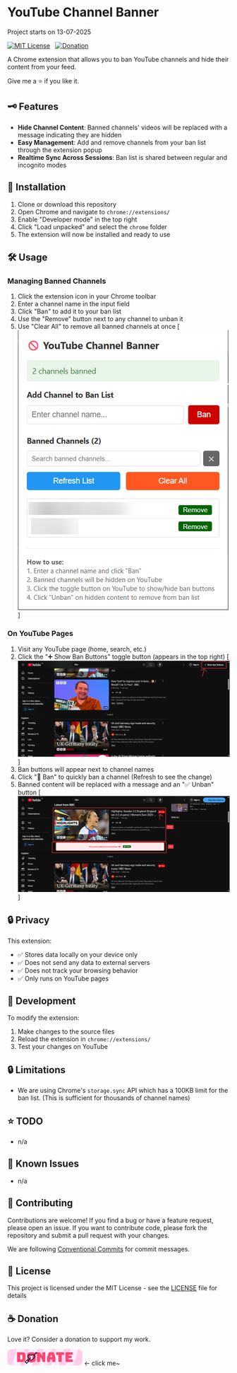 # YouTube Channel Banner

Project starts on 13-07-2025

[![MIT License](https://img.shields.io/badge/License-MIT-green.svg)](LICENSE)&nbsp;&nbsp;&nbsp;[![Donation](https://img.shields.io/static/v1?label=Donation&message=❤️&style=social)](https://github.com/soranoo/Donation)

A Chrome extension that allows you to ban YouTube channels and hide their content from your feed.

Give me a ⭐ if you like it.

## 🗝️ Features

- **Hide Channel Content**: Banned channels' videos will be replaced with a message indicating they are hidden
- **Easy Management**: Add and remove channels from your ban list through the extension popup
- **Realtime Sync Across Sessions**: Ban list is shared between regular and incognito modes

## 🚀 Installation

1. Clone or download this repository
2. Open Chrome and navigate to `chrome://extensions/`
3. Enable "Developer mode" in the top right
4. Click "Load unpacked" and select the `chrome` folder
5. The extension will now be installed and ready to use

## 🛠️ Usage

### Managing Banned Channels

1. Click the extension icon in your Chrome toolbar
2. Enter a channel name in the input field
3. Click "Ban" to add it to your ban list
4. Use the "Remove" button next to any channel to unban it
5. Use "Clear All" to remove all banned channels at once
[![Screenshot](docs/imgs/ext-screenshot.png)]

### On YouTube Pages

1. Visit any YouTube page (home, search, etc.)
2. Click the "➕ Show Ban Buttons" toggle button (appears in the top right)
[![Screenshot](docs/imgs/yt-btn-off.png)]
3. Ban buttons will appear next to channel names
4. Click "🚫 Ban" to quickly ban a channel (Refresh to see the change)
5. Banned content will be replaced with a message and an "✅ Unban" button
[![Screenshot](docs/imgs/yt-ban.png)]

## 🔒 Privacy

This extension:

- ✅ Stores data locally on your device only
- ✅ Does not send any data to external servers
- ✅ Does not track your browsing behavior
- ✅ Only runs on YouTube pages

## 🔧 Development

To modify the extension:

1. Make changes to the source files
2. Reload the extension in `chrome://extensions/`
3. Test your changes on YouTube

## 🔒 Limitations

- We are using Chrome's `storage.sync` API which has a 100KB limit for the ban list. (This is sufficient for thousands of channel names)

## ⭐ TODO

- n/a

## 🐛 Known Issues

- n/a

## 🤝 Contributing

Contributions are welcome! If you find a bug or have a feature request, please open an issue. If you want to contribute code, please fork the repository and submit a pull request with your changes.

We are following [Conventional Commits](https://www.conventionalcommits.org/en/v1.0.0/) for commit messages.

## 📝 License

This project is licensed under the MIT License - see the [LICENSE](LICENSE) file for details

## ☕ Donation

Love it? Consider a donation to support my work.

[!["Donation"](https://raw.githubusercontent.com/soranoo/Donation/main/resources/image/DonateBtn.png)](https://github.com/soranoo/Donation) <- click me~
